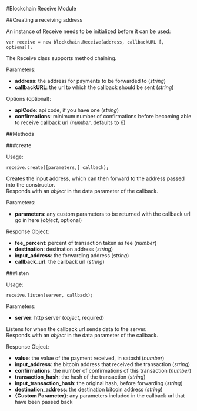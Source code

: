 #Blockchain Receive Module

##Creating a receiving address

An instance of Receive needs to be initialized before it can be used:

```
var receive = new blockchain.Receive(address, callbackURL [, options]);
```

The Receive class supports method chaining.

Parameters:

* **address**: the address for payments to be forwarded to (*string*)
* **callbackURL**: the url to which the callback should be sent (*string*)

Options (optional):

* **apiCode**: api code, if you have one (*string*)
* **confirmations**: minimum number of confirmations before becoming able to receive callback url (*number*, defaults to 6)

##Methods

###create

Usage:

```
receive.create([parameters,] callback);
```

Creates the input address, which can then forward to the address passed into the constructor.  
Responds with an *object* in the data parameter of the callback.

Parameters:

* **parameters**: any custom parameters to be returned with the callback url go in here (*object*, optional)

Response Object:

* **fee_percent**: percent of transaction taken as fee (*number*)
* **destination**: destination address (*string*)
* **input_address**: the forwarding address (*string*)
* **callback_url**: the callback url (*string*)

###listen

Usage:

```
receive.listen(server, callback);
```

Parameters:

* **server**: http server (*object*, required)

Listens for when the callback url sends data to the server.  
Responds with an *object* in the data parameter of the callback.

Response Object:

* **value**: the value of the payment received, in satoshi (*number*)
* **input_address**: the bitcoin address that received the transaction (*string*)
* **confirmations**: the number of confirmations of this transaction (*number*)
* **transaction_hash**: the hash of the transaction (*string*)
* **input_transaction_hash**: the original hash, before forwarding (*string*)
* **destination_address**: the destination bitcoin address (*string*)
* **{Custom Parameter}**: any parameters included in the callback url that have been passed back